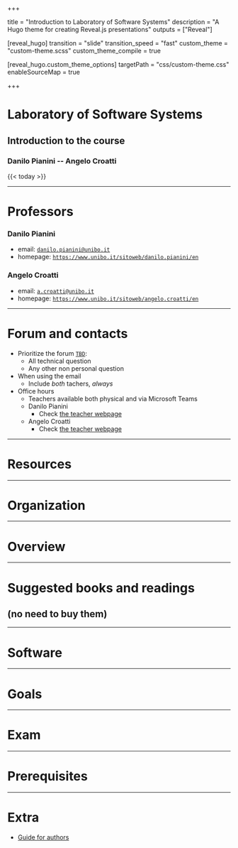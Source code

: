  
+++

title = "Introduction to Laboratory of Software Systems"
description = "A Hugo theme for creating Reveal.js presentations"
outputs = ["Reveal"]

[reveal_hugo]
transition = "slide"
transition_speed = "fast"
custom_theme = "custom-theme.scss"
custom_theme_compile = true

[reveal_hugo.custom_theme_options]
targetPath = "css/custom-theme.css"
enableSourceMap = true

+++

# Laboratory of Software Systems

## Introduction to the course

### Danilo Pianini -- Angelo Croatti

{{< today >}}

---

# Professors

### Danilo Pianini
  * email: [`danilo.pianini@unibo.it`](mailto:danilo.pianini@unibo.it)
  * homepage: [`https://www.unibo.it/sitoweb/danilo.pianini/en`](https://www.unibo.it/sitoweb/danilo.pianini/en)

### Angelo Croatti
  * email: [`a.croatti@unibo.it`](mailto:a.croatti@unibo.it)
  * homepage: [`https://www.unibo.it/sitoweb/angelo.croatti/en`](https://www.unibo.it/sitoweb/angelo.croatti/en)


---

# Forum and contacts

* Prioritize the forum [`TBD`](TBD):
  * All technical question
  * Any other non personal question
* When using the email
  * Include *both* tachers, *always*
* Office hours
  * Teachers available both physical and via Microsoft Teams
  * Danilo Pianini
    * Check [the teacher webpage](https://www.unibo.it/sitoweb/danilo.pianini/en)
  * Angelo Croatti
    * Check [the teacher webpage](https://www.unibo.it/sitoweb/a.croatti)


---

# Resources

---

# Organization

---

# Overview

---

# Suggested books and readings
## (no need to buy them)

---

# Software

---

# Goals

---

# Exam

---

# Prerequisites

---

# Extra

* [Guide for authors](guide)


